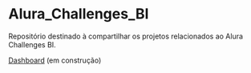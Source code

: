 # Alura_Challenges_BI
Repositório destinado à compartilhar os projetos relacionados ao Alura Challenges BI.

[Dashboard](https://datastudio.google.com/s/nKXGqZEupM4) (em construção)
